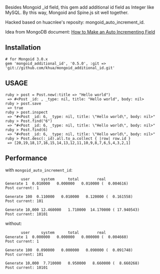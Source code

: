 Besides Mongoid _id field, this gem add additional id field as Integer like MySQL. By this way, Mongoid and Spine.js sit well together.

Hacked based on huacnlee's reposity: mongoid_auto_increment_id.

Idea from MongoDB document: [How to Make an Auto Incrementing Field](http://www.mongodb.org/display/DOCS/How+to+Make+an+Auto+Incrementing+Field)

## Installation

    # for Mongoid 3.0.x
    gem 'mongoid_additional_id', '0.5.0', :git => 'git://github.com/khua/mongoid_additional_id.git'

## USAGE

    ruby > post = Post.new(:title => "Hello world")
     => #<Post _id: , _type: nil, title: "Hello world", body: nil>
    ruby > post.save
     => true
    ruby > post.inspect
     => "#<Post _id: 6, _type: nil, title: \"Hello world\", body: nil>"
    ruby > Post.find("6")
     => "#<Post _id: 6, _type: nil, title: \"Hello world\", body: nil>"
    ruby > Post.find(6)
     => "#<Post _id: 6, _type: nil, title: \"Hello world\", body: nil>"
    ruby > Post.desc(:_id).all.to_a.collect { |row| row.id }
     => [20,19,18,17,16,15,14,13,12,11,10,9,8,7,6,5,4,3,2,1]


## Performance

with `mongoid_auto_increment_id`:

```
       user     system      total        real
Generate 1  0.010000   0.000000   0.010000 (  0.004616)
Post current: 1

Generate 100  0.110000   0.010000   0.120000 (  0.161558)
Post current: 101

Generate 10,000 12.460000   1.710000  14.170000 ( 17.940543)
Post current: 10101
```

without:

```
       user     system      total        real
Generate 1  0.000000   0.000000   0.000000 (  0.004660)
Post current: 1

Generate 100  0.090000   0.000000   0.090000 (  0.091748)
Post current: 101

Generate 10,000  7.710000   0.950000   8.660000 (  8.660268)
Post current: 10101
```

